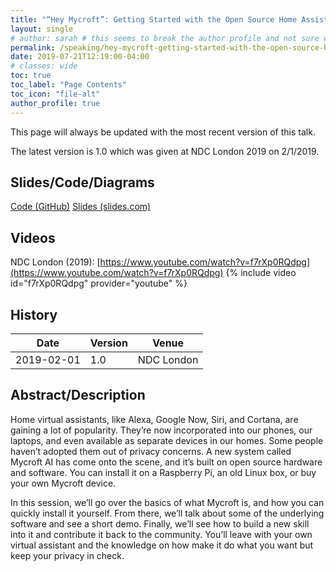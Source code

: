 ```yaml
---
title: "“Hey Mycroft”: Getting Started with the Open Source Home Assistant"
layout: single
# author: sarah # this seems to break the author profile and not sure why yet
permalink: /speaking/hey-mycroft-getting-started-with-the-open-source-home-assistant/
date: 2019-07-21T12:19:00-04:00
# classes: wide
toc: true
toc_label: "Page Contents"
toc_icon: "file-alt"
author_profile: true
---
```


This page will always be updated with the most recent version of this talk. 

The latest version is 1.0 which was given at NDC London 2019 on 2/1/2019.

## Slides/Code/Diagrams

[Code (GitHub)](https://github.com/geekygirlsarah/talk-hey_mycroft_getting_started) 
[Slides (slides.com)](https://slides.com/geekygirlsarah/hey-mycroft/) 

## Videos

NDC London (2019): [https://www.youtube.com/watch?v=f7rXp0RQdpg](https://www.youtube.com/watch?v=f7rXp0RQdpg)
{% include video id="f7rXp0RQdpg" provider="youtube" %}

## History

Date | Version | Venue
-----|---------|------
2019-02-01 | 1.0 | NDC London

## Abstract/Description

Home virtual assistants, like Alexa, Google Now, Siri, and Cortana, are gaining a lot of popularity. They’re now 
incorporated into our phones, our laptops, and even available as separate devices in our homes. Some people haven’t 
adopted them out of privacy concerns. A new system called Mycroft AI has come onto the scene, and it’s built on open 
source hardware and software. You can install it on a Raspberry Pi, an old Linux box, or buy your own Mycroft device.

In this session, we’ll go over the basics of what Mycroft is, and how you can quickly install it yourself. From there, 
we’ll talk about some of the underlying software and see a short demo. Finally, we’ll see how to build a new skill into 
it and contribute it back to the community. You’ll leave with your own virtual assistant and the knowledge on how make 
it do what you want but keep your privacy in check.

<!-- ## Talk Outline

...

## Transcript

...

-->
